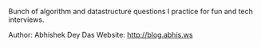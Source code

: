 Bunch of algorithm and datastructure questions I practice for fun and tech interviews.

Author: Abhishek Dey Das
Website: http://blog.abhis.ws
